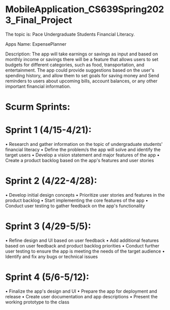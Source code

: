 # MobileApplication_CS639Spring2023_Final_Project
The topic is: Pace Undergraduate Students Financial Literacy.

Apps Name: ExpensePlanner

Description:
The app will take earnings or savings as input and based on  monthly income or savings there will be a feature that allows users to set budgets for different categories, such as food, transportation, and entertainment. The app could provide suggestions based on the user's spending history, and allow them to set goals for saving money and Send reminders to users about upcoming bills, account balances, or any other important financial information.

# Scurm Sprints:

# Sprint 1 (4/15-4/21):
•	Research and gather information on the topic of undergraduate students' financial literacy
•	Define the problem/s the app will solve and identify the target users
•	Develop a vision statement and major features of the app
•	Create a product backlog based on the app's features and user stories
# Sprint 2 (4/22-4/28):
•	Develop initial design concepts
•	Prioritize user stories and features in the product backlog
•	Start implementing the core features of the app
•	Conduct user testing to gather feedback on the app's functionality
# Sprint 3 (4/29-5/5):
•	Refine design and UI based on user feedback
•	Add additional features based on user feedback and product backlog priorities
•	Conduct further user testing to ensure the app is meeting the needs of the target audience
•	Identify and fix any bugs or technical issues
# Sprint 4 (5/6-5/12):
•	Finalize the app's design and UI
•	Prepare the app for deployment and release
•	Create user documentation and app descriptions
•	Present the working prototype to the class








